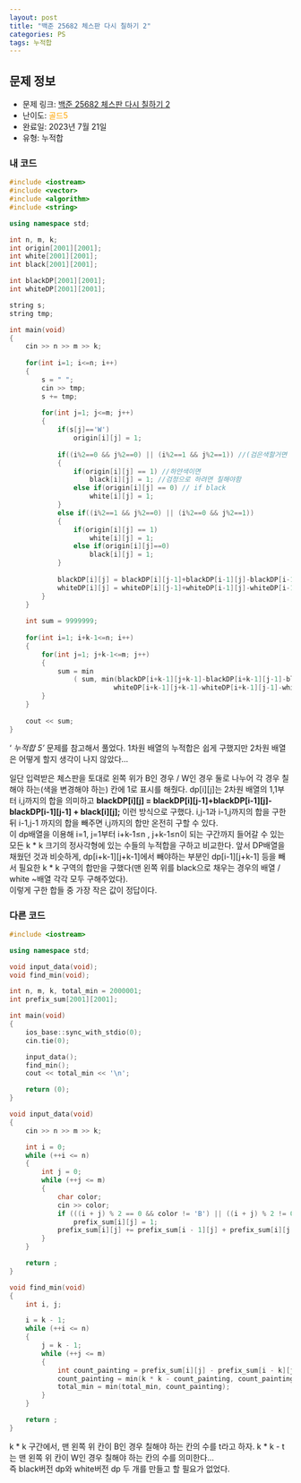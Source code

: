 ```yaml
---
layout: post
title: "백준 25682 체스판 다시 칠하기 2"
categories: PS
tags: 누적합
---
```


## 문제 정보
- 문제 링크: [백준 25682 체스판 다시 칠하기 2](https://www.acmicpc.net/problem/25682)
- 난이도: <span style="color:#FFA500">골드5</span>
- 완료일: 2023년 7월 21일
- 유형: 누적합

### 내 코드

```C++
#include <iostream>
#include <vector>
#include <algorithm>
#include <string>

using namespace std;

int n, m, k;
int origin[2001][2001];
int white[2001][2001];
int black[2001][2001];

int blackDP[2001][2001];
int whiteDP[2001][2001];

string s;
string tmp;

int main(void)
{
	cin >> n >> m >> k;
	
	for(int i=1; i<=n; i++)
	{
		s = " ";
		cin >> tmp;
		s += tmp;
		
		for(int j=1; j<=m; j++)
		{
			if(s[j]=='W')
				origin[i][j] = 1;
		
			if((i%2==0 && j%2==0) || (i%2==1 && j%2==1)) //(검은색할거면 검은색 되야하고 하얀색 할거면 하얀색 되어야함)
			{
				if(origin[i][j] == 1) //하얀색이면 
					black[i][j] = 1; //검정으로 하려면 칠해야함
				else if(origin[i][j] == 0) // if black
					white[i][j] = 1; 
			}
			else if((i%2==1 && j%2==0) || (i%2==0 && j%2==1))
			{
				if(origin[i][j] == 1)
					white[i][j] = 1;
				else if(origin[i][j]==0)
					black[i][j] = 1;
			}
			
			blackDP[i][j] = blackDP[i][j-1]+blackDP[i-1][j]-blackDP[i-1][j-1] + black[i][j];
			whiteDP[i][j] = whiteDP[i][j-1]+whiteDP[i-1][j]-whiteDP[i-1][j-1] + white[i][j];			
		}
	}
	
	int sum = 9999999;
	
	for(int i=1; i+k-1<=n; i++)
	{
		for(int j=1; j+k-1<=m; j++)
		{
			sum = min
				( sum, min(blackDP[i+k-1][j+k-1]-blackDP[i+k-1][j-1]-blackDP[i-1][j+k-1]+blackDP[i-1][j-1],
						  whiteDP[i+k-1][j+k-1]-whiteDP[i+k-1][j-1]-whiteDP[i-1][j+k-1]+whiteDP[i-1][j-1]) );
		}
	}
	
	cout << sum;
}
```

‘ _누적합 5’_ 문제를 참고해서 풀었다. 1차원 배열의 누적합은 쉽게 구했지만 2차원 배열은 어떻게 할지 생각이 나지 않았다…

일단 입력받은 체스판을 토대로 왼쪽 위가 B인 경우 / W인 경우 둘로 나누어 각 경우 칠해야 하는(색을 변경해야 하는) 칸에 1로 표시를 해줬다. dp[i][j]는 2차원 배열의 1,1부터 i,j까지의 합을 의미하고 **blackDP[i][j] = blackDP[i][j-1]+blackDP[i-1][j]-blackDP[i-1][j-1] + black[i][j];** 이런 방식으로 구했다. i,j-1과 i-1,j까지의 합을 구한 뒤 i-1,j-1 까지의 합을 빼주면 i,j까지의 합만 온전히 구할 수 있다.  
이 dp배열을 이용해 i=1, j=1부터 i+k-1≤n , j+k-1≤n이 되는 구간까지 들어갈 수 있는 모든 k * k 크기의 정사각형에 있는 수들의 누적합을 구하고 비교한다. 앞서 DP배열을 채웠던 것과 비슷하게, dp[i+k-1][j+k-1]에서 빼야하는 부분인 dp[i-1][j+k-1] 등을 빼서 필요한 k * k 구역의 합만을 구했다(맨 왼쪽 위를 black으로 채우는 경우의 배열 / white ~배열 각각 모두 구해주었다).   
이렇게 구한 합들 중 가장 작은 값이 정답이다.  

### 다른 코드

```C++
#include <iostream>

using namespace std;

void input_data(void);
void find_min(void);

int n, m, k, total_min = 2000001;
int prefix_sum[2001][2001];

int main(void)
{
	ios_base::sync_with_stdio(0);
	cin.tie(0);

	input_data();
	find_min();
	cout << total_min << '\n';

	return (0);
}

void input_data(void)
{
	cin >> n >> m >> k;

	int i = 0;
	while (++i <= n)
	{
		int j = 0;
		while (++j <= m)
		{
			char color;
			cin >> color;
			if (((i + j) % 2 == 0 && color != 'B') || ((i + j) % 2 != 0 && color == 'B'))
				prefix_sum[i][j] = 1;
			prefix_sum[i][j] += prefix_sum[i - 1][j] + prefix_sum[i][j - 1] - prefix_sum[i - 1][j - 1];
		}
	}

	return ;
}

void find_min(void)
{
	int i, j;

	i = k - 1;
	while (++i <= n)
	{
		j = k - 1;
		while (++j <= m)
		{
			int count_painting = prefix_sum[i][j] - prefix_sum[i - k][j] - prefix_sum[i][j - k] + prefix_sum[i - k][j - k];
			count_painting = min(k * k - count_painting, count_painting);
			total_min = min(total_min, count_painting);
		}
	}

	return ;
}
```

k * k 구간에서, 맨 왼쪽 위 칸이 B인 경우 칠해야 하는 칸의 수를 t라고 하자. k * k - t 는 맨 왼쪽 위 칸이 W인 경우 칠해야 하는 칸의 수를 의미한다…  
즉 black버전 dp와 white버전 dp 두 개를 만들고 할 필요가 없었다.  


